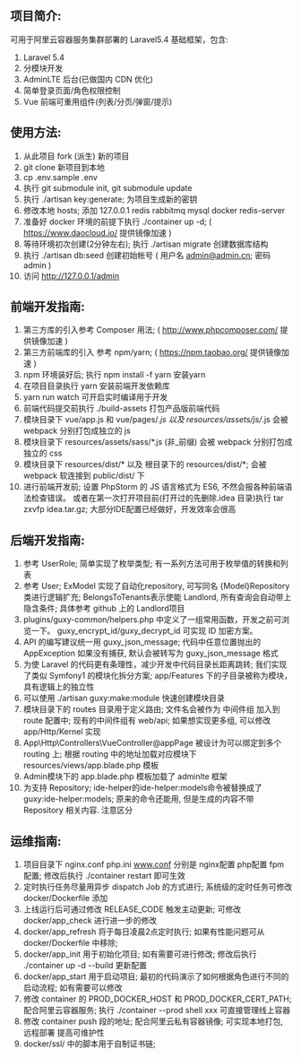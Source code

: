 项目简介:
-------------
可用于阿里云容器服务集群部署的 Laravel5.4 基础框架，包含:
1. Laravel 5.4
2. 分模块开发
3. AdminLTE 后台(已做国内 CDN 优化)
4. 简单登录页面/角色权限控制
5. Vue 前端可重用组件(列表/分页/弹窗/提示)



使用方法:
-------------
1. 从此项目 fork (派生) 新的项目
2. git clone 新项目到本地
3. cp .env.sample .env
4. 执行 git submodule init, git submodule update
5. 执行 ./artisan  key:generate; 为项目生成新的密钥
6. 修改本地 hosts; 添加  127.0.0.1   redis rabbitmq mysql docker redis-server
7. 准备好 docker 环境的前提下执行 ./container up -d;  ( https://www.daocloud.io/ 提供镜像加速 )
8. 等待环境初次创建(2分钟左右); 执行 ./artisan migrate 创建数据库结构
9. 执行 ./artisan db:seed 创建初始帐号 ( 用户名 admin@admin.cn; 密码 admin )
10. 访问 http://127.0.0.1/admin

前端开发指南:
-------------
1. 第三方库的引入参考 Composer 用法; ( http://www.phpcomposer.com/ 提供镜像加速 )
2. 第三方前端库的引入 参考 npm/yarn; ( https://npm.taobao.org/ 提供镜像加速 )
3. npm 环境装好后; 执行 npm install -f yarn 安装yarn
4. 在项目目录执行 yarn 安装前端开发依赖库
5. yarn run watch 可开启实时编译用于开发
6. 前端代码提交前执行 ./build-assets 打包产品版前端代码
7. 模块目录下 vue/app.js 和 vue/pages/*.js 以及 resources/assets/js/*.js 会被 webpack 分别打包成独立的 js 
8. 模块目录下 resources/assets/sass/*.js (非_前缀) 会被 webpack 分别打包成独立的 css 
9. 模块目录下 resources/dist/* 以及 根目录下的 resources/dist/*; 会被 webpack 软连接到 public/dist/ 下
10. 进行前端开发前; 设置 PhpStorm 的 JS 语言格式为 ES6, 不然会报各种前端语法检查错误。 或者在第一次打开项目前(打开过的先删除.idea 目录)执行 tar zxvfp idea.tar.gz; 大部分IDE配置已经做好，开发效率会很高

后端开发指南:
-------------
1. 参考 UserRole; 简单实现了枚举类型; 有一系列方法可用于枚举值的转换和列表
2. 参考 User; ExModel 实现了自动化repository, 可写同名 {Model}Repository 类进行逻辑扩充; BelongsToTenants表示使能 Landlord, 所有查询会自动带上隐含条件; 具体参考 github 上的 Landlord项目
3. plugins/guxy-common/helpers.php 中定义了一组常用函数，开发之前可浏览一下。 guxy_encrypt_id/guxy_decrypt_id 可实现 ID 加密方案。
4. API 的编写建议统一用 guxy_json_message; 代码中任意位置抛出的 AppException 如果没有捕获, 默认会被转写为 guxy_json_message 格式
5. 为使 Laravel 的代码更有条理性，减少开发中代码目录长距离跳转; 我们实现了类似 Symfony1 的模块化拆分方案; app/Features 下的子目录被称为模块，具有逻辑上的独立性
6. 可以使用 ./artisan   guxy:make:module 快速创建模块目录
7. 模块目录下的 routes 目录用于定义路由; 文件名会被作为 中间件组 加入到 route 配置中; 现有的中间件组有 web/api; 如果想实现更多组, 可以修改 app/Http/Kernel 实现
8. App\Http\Controllers\VueController@appPage 被设计为可以绑定到多个 routing 上; 根据 routing 中的地址加载对应模块下 resources/views/app.blade.php 模板
9. Admin模块下的 app.blade.php 模板加载了 adminlte 框架
10. 为支持 Repository; ide-helper的ide-helper:models命令被替换成了 guxy:ide-helper:models; 原来的命令还能用, 但是生成的内容不带 Repository 相关内容. 注意区分

运维指南:
-------------
1. 项目目录下 nginx.conf php.ini www.conf	 分别是 nginx配置 php配置 fpm 配置; 修改后执行 ./container restart 即可生效
2. 定时执行任务尽量用异步 dispatch Job 的方式进行; 系统级的定时任务可修改 docker/Dockerfile 添加
3. 上线运行后可通过修改 RELEASE_CODE 触发主动更新; 可修改 docker/app_check 进行进一步的修改
4. docker/app_refresh 将于每日凌晨2点定时执行; 如果有性能问题可从 docker/Dockerfile 中移除;
5. docker/app_init 用于初始化项目; 如有需要可进行修改; 修改后执行 ./container up -d --build 更新配置
6. docker/app_start 用于启动项目; 最初的代码演示了如何根据角色进行不同的启动流程; 如有需要可以修改
7. 修改 container 的 PROD_DOCKER_HOST 和 PROD_DOCKER_CERT_PATH; 配合阿里云容器服务; 执行 ./container --prod shell xxx 可直接管理线上容器
8. 修改 container push 段的地址; 配合阿里云私有容器镜像; 可实现本地打包, 远程部署 提高可维护性
9. docker/ssl/ 中的脚本用于自制证书链; 
